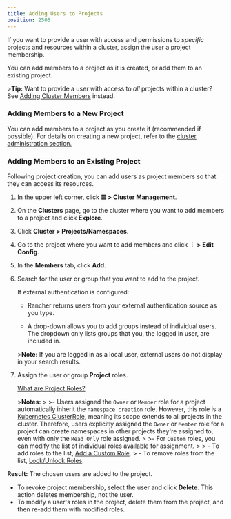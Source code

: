 ```yaml
---
title: Adding Users to Projects
position: 2505
---
```


If you want to provide a user with access and permissions to _specific_ projects and resources within a cluster, assign the user a project membership.

You can add members to a project as it is created, or add them to an existing project.

\>**Tip:** Want to provide a user with access to _all_ projects within a cluster? See [Adding Cluster Members](https://rancher.com/docs/rancher/v2.6/en/admin-settings/rbac/cluster-project-roles/) instead.

### Adding Members to a New Project

You can add members to a project as you create it (recommended if possible). For details on creating a new project, refer to the [cluster administration section.](https://rancher.com/docs/rancher/v2.6/en/cluster-admin/projects-and-namespaces/)

### Adding Members to an Existing Project

Following project creation, you can add users as project members so that they can access its resources.

1. In the upper left corner, click **☰ \> Cluster Management**.
1. On the **Clusters** page, go to the cluster where you want to add members to a project and click **Explore**.
1. Click **Cluster \> Projects/Namespaces**.
1. Go to the project where you want to add members and click **⋮ \> Edit Config**.
1. In the **Members** tab, click **Add**.
1. Search for the user or group that you want to add to the project.

 	If external authentication is configured:

	-  Rancher returns users from your external authentication source as you type.  

	- A drop-down allows you to add groups instead of individual users. The dropdown only lists groups that you, the logged in user, are included in.

	\>**Note:** If you are logged in as a local user, external users do not display in your search results.

1. Assign the user or group **Project** roles.  

	[What are Project Roles?](https://rancher.com/docs/rancher/v2.6/en/admin-settings/rbac/cluster-project-roles/)

    \>**Notes:**
    \>
    \>- Users assigned the `Owner` or `Member` role for a project automatically inherit the `namespace creation` role. However, this role is a [Kubernetes ClusterRole](https://kubernetes.io/docs/reference/access-authn-authz/rbac/#role-and-clusterrole), meaning its scope extends to all projects in the cluster. Therefore, users explicitly assigned the `Owner` or `Member` role for a project can create namespaces in other projects they're assigned to, even with only the `Read Only` role assigned.
    \>
    \>- For `Custom` roles, you can modify the list of individual roles available for assignment.
    \>
    \>    - To add roles to the list, [Add a Custom Role](https://rancher.com/docs/rancher/v2.6/en/admin-settings/rbac/default-custom-roles).
    \>    - To remove roles from the list, [Lock/Unlock Roles](https://rancher.com/docs/rancher/v2.6/en/admin-settings/rbac/locked-roles/).

**Result:** The chosen users are added to the project.

- To revoke project membership, select the user and click **Delete**. This action deletes membership, not the user.
- To modify a user's roles in the project, delete them from the project, and then re-add them with modified roles.